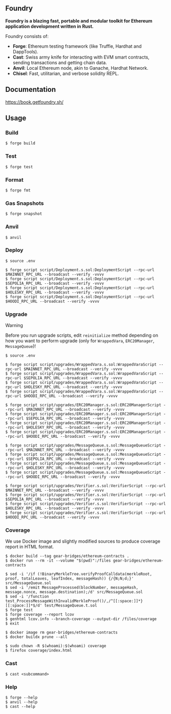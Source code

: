 ## Foundry

**Foundry is a blazing fast, portable and modular toolkit for Ethereum application development written in Rust.**

Foundry consists of:

- **Forge**: Ethereum testing framework (like Truffle, Hardhat and DappTools).
- **Cast**: Swiss army knife for interacting with EVM smart contracts, sending transactions and getting chain data.
- **Anvil**: Local Ethereum node, akin to Ganache, Hardhat Network.
- **Chisel**: Fast, utilitarian, and verbose solidity REPL.

## Documentation

https://book.getfoundry.sh/

## Usage

### Build

```shell
$ forge build
```

### Test

```shell
$ forge test
```

### Format

```shell
$ forge fmt
```

### Gas Snapshots

```shell
$ forge snapshot
```

### Anvil

```shell
$ anvil
```

### Deploy

```shell
$ source .env

$ forge script script/Deployment.s.sol:DeploymentScript --rpc-url $MAINNET_RPC_URL --broadcast --verify -vvvv
$ forge script script/Deployment.s.sol:DeploymentScript --rpc-url $SEPOLIA_RPC_URL --broadcast --verify -vvvv
$ forge script script/Deployment.s.sol:DeploymentScript --rpc-url $HOLESKY_RPC_URL --broadcast --verify -vvvv
$ forge script script/Deployment.s.sol:DeploymentScript --rpc-url $HOODI_RPC_URL --broadcast --verify -vvvv
```

### Upgrade

> [!WARNING]
> Before you run upgrade scripts, edit `reinitialize` method depending on how you want to perform upgrade (only for `WrappedVara`, `ERC20Manager`, `MessageQueue`)!

```shell
$ source .env

$ forge script script/upgrades/WrappedVara.s.sol:WrappedVaraScript --rpc-url $MAINNET_RPC_URL --broadcast --verify -vvvv
$ forge script script/upgrades/WrappedVara.s.sol:WrappedVaraScript --rpc-url $SEPOLIA_RPC_URL --broadcast --verify -vvvv
$ forge script script/upgrades/WrappedVara.s.sol:WrappedVaraScript --rpc-url $HOLESKY_RPC_URL --broadcast --verify -vvvv
$ forge script script/upgrades/WrappedVara.s.sol:WrappedVaraScript --rpc-url $HOODI_RPC_URL --broadcast --verify -vvvv

$ forge script script/upgrades/ERC20Manager.s.sol:ERC20ManagerScript --rpc-url $MAINNET_RPC_URL --broadcast --verify -vvvv
$ forge script script/upgrades/ERC20Manager.s.sol:ERC20ManagerScript --rpc-url $SEPOLIA_RPC_URL --broadcast --verify -vvvv
$ forge script script/upgrades/ERC20Manager.s.sol:ERC20ManagerScript --rpc-url $HOLESKY_RPC_URL --broadcast --verify -vvvv
$ forge script script/upgrades/ERC20Manager.s.sol:ERC20ManagerScript --rpc-url $HOODI_RPC_URL --broadcast --verify -vvvv

$ forge script script/upgrades/MessageQueue.s.sol:MessageQueueScript --rpc-url $MAINNET_RPC_URL --broadcast --verify -vvvv
$ forge script script/upgrades/MessageQueue.s.sol:MessageQueueScript --rpc-url $SEPOLIA_RPC_URL --broadcast --verify -vvvv
$ forge script script/upgrades/MessageQueue.s.sol:MessageQueueScript --rpc-url $HOLESKY_RPC_URL --broadcast --verify -vvvv
$ forge script script/upgrades/MessageQueue.s.sol:MessageQueueScript --rpc-url $HOODI_RPC_URL --broadcast --verify -vvvv

$ forge script script/upgrades/Verifier.s.sol:VerifierScript --rpc-url $MAINNET_RPC_URL --broadcast --verify -vvvv
$ forge script script/upgrades/Verifier.s.sol:VerifierScript --rpc-url $SEPOLIA_RPC_URL --broadcast --verify -vvvv
$ forge script script/upgrades/Verifier.s.sol:VerifierScript --rpc-url $HOLESKY_RPC_URL --broadcast --verify -vvvv
$ forge script script/upgrades/Verifier.s.sol:VerifierScript --rpc-url $HOODI_RPC_URL --broadcast --verify -vvvv
```

### Coverage

We use Docker image and slightly modified sources to produce coverage report in HTML format.

```shell
$ docker build --tag gear-bridges/ethereum-contracts .
$ docker run --rm -it --volume "$(pwd)":/files gear-bridges/ethereum-contracts

$ sed -i '/if (!BinaryMerkleTree.verifyProofCalldata(merkleRoot, proof, totalLeaves, leafIndex, messageHash)) {/{N;N;d;}' src/MessageQueue.sol
$ sed -i '/emit MessageProcessed(blockNumber, messageHash, message.nonce, message.destination);/d' src/MessageQueue.sol
$ sed -i '/function test_ProcessMessageWithInvalidMerkleProof()/,/^[[:space:]]*}[[:space:]]*$/d' test/MessageQueue.t.sol
$ forge test
$ forge coverage --report lcov
$ genhtml lcov.info --branch-coverage --output-dir /files/coverage
$ exit

$ docker image rm gear-bridges/ethereum-contracts
$ docker buildx prune --all

$ sudo chown -R $(whoami):$(whoami) coverage
$ firefox coverage/index.html
```

### Cast

```shell
$ cast <subcommand>
```

### Help

```shell
$ forge --help
$ anvil --help
$ cast --help
```
